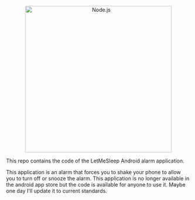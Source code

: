 <p align="center">
  <a href="https://nodejs.org/">
    <img
      alt="Node.js"
      src="https://github.com/tonedeaf/Let-Me-Sleep/blob/master/store/assets/logo.png"
      width="400"
    />
  </a>
</p>

This repo contains the code of the LetMeSleep Android alarm application.

This application is an alarm that forces you to shake your phone to allow you to turn off or snooze the alarm.
This application is no longer available in the android app store but the code is available for anyone to use it. Maybe one day I'll update it to current standards.

